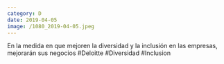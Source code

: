 ```yaml
--- 
category: D 
date: 2019-04-05 
image: /1080_2019-04-05.jpeg 
--- 
```


En la medida en que mejoren la diversidad y la inclusión en las empresas, mejorarán sus negocios #Deloitte #Diversidad #Inclusion